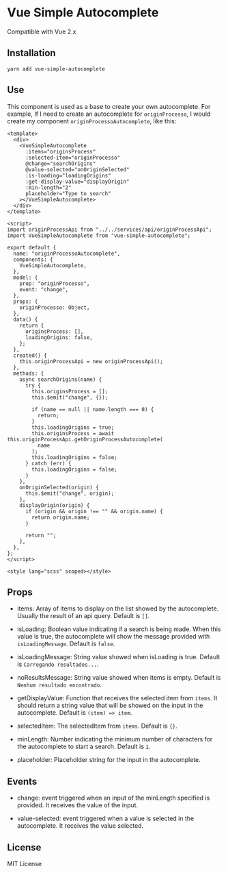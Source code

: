 # Vue Simple Autocomplete

Compatible with Vue 2.x

## Installation

`yarn add vue-simple-autocomplete`

## Use

This component is used as a base to create your own autocomplete. For example, If I need to create an autocomplete for `originProcesso`, I would create my component `originProcessoAutocomplete`, like this:

```
<template>
  <div>
    <VueSimpleAutocomplete
      :items="originsProcess"
      :selected-item="originProcesso"
      @change="searchOrigins"
      @value-selected="onOriginSelected"
      :is-loading="loadingOrigins"
      :get-display-value="displayOrigin"
      :min-length="2"
      placeholder="Type to search"
    ></VueSimpleAutocomplete>
  </div>
</template>

<script>
import originProcessApi from "../../services/api/originProcessApi";
import VueSimpleAutocomplete from "vue-simple-autocomplete";

export default {
  name: "originProcessoAutocomplete",
  components: {
    VueSimpleAutocomplete,
  },
  model: {
    prop: "originProcesso",
    event: "change",
  },
  props: {
    originProcesso: Object,
  },
  data() {
    return {
      originsProcess: [],
      loadingOrigins: false,
    };
  },
  created() {
    this.originProcessApi = new originProcessApi();
  },
  methods: {
    async searchOrigins(name) {
      try {
        this.originsProcess = [];
        this.$emit("change", {});

        if (name == null || name.length === 0) {
          return;
        }
        this.loadingOrigins = true;
        this.originsProcess = await this.originProcessApi.getOriginProcessAutocomplete(
          name
        );
        this.loadingOrigins = false;
      } catch (err) {
        this.loadingOrigins = false;
      }
    },
    onOriginSelected(origin) {
      this.$emit("change", origin);
    },
    displayOrigin(origin) {
      if (origin && origin !== "" && origin.name) {
        return origin.name;
      }

      return "";
    },
  },
};
</script>

<style lang="scss" scoped></style>
```

## Props

- items: Array of items to display on the list showed by the autocomplete. Usually the result of an api query. Default is `[]`.

- isLoading: Boolean value indicating if a search is being made. When this value is true, the autocomplete will show the message provided with `isLoadingMessage`. Default is `false`.

- isLoadingMessage: String value showed when isLoading is true. Default is `Carregando resultados...`.

- noResultsMessage: String value showed when items is empty. Default is `Nenhum resultado encontrado`.

- getDisplayValue: Function that receives the selected item from `items`. It should return a string value that will be showed on the input in the autocomplete. Default is `(item) => item`.

- selectedItem: The selectedItem from `items`. Default is `{}`.

- minLength: Number indicating the minimum number of characters for the autocomplete to start a search. Default is `1`.

- placeholder: Placeholder string for the input in the autocomplete.

## Events

- change: event triggered when an input of the minLength specified is provided. It receives the value of the input.

- value-selected: event triggered when a value is selected in the autocomplete. It receives the value selected.

## License

MIT License